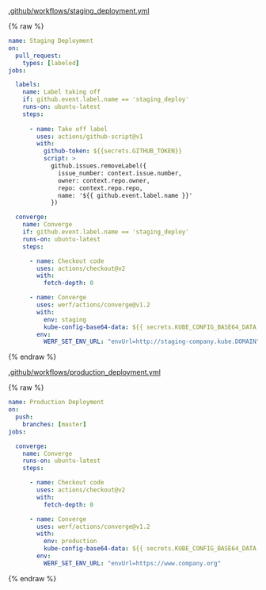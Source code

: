 <div class="details active">
<a href="javascript:void(0)" class="details__summary">.github/workflows/staging_deployment.yml</a>
<div class="details__content" markdown="1">

{% raw %}
```yaml
name: Staging Deployment
on:
  pull_request:
    types: [labeled]
jobs:

  labels:
    name: Label taking off
    if: github.event.label.name == 'staging_deploy'
    runs-on: ubuntu-latest
    steps:
      
      - name: Take off label
        uses: actions/github-script@v1
        with:
          github-token: ${{secrets.GITHUB_TOKEN}}
          script: >
            github.issues.removeLabel({
              issue_number: context.issue.number,
              owner: context.repo.owner,
              repo: context.repo.repo,
              name: '${{ github.event.label.name }}'
            })

  converge:
    name: Converge
    if: github.event.label.name == 'staging_deploy'
    runs-on: ubuntu-latest
    steps:

      - name: Checkout code
        uses: actions/checkout@v2
        with:
          fetch-depth: 0

      - name: Converge
        uses: werf/actions/converge@v1.2
        with:
          env: staging
          kube-config-base64-data: ${{ secrets.KUBE_CONFIG_BASE64_DATA }}
        env:
          WERF_SET_ENV_URL: "envUrl=http://staging-company.kube.DOMAIN"
```
{% endraw %}

</div>
</div>

<div class="details active">
<a href="javascript:void(0)" class="details__summary">.github/workflows/production_deployment.yml</a>
<div class="details__content" markdown="1">

{% raw %}
```yaml
name: Production Deployment
on:
  push:
    branches: [master]
jobs:

  converge:
    name: Converge
    runs-on: ubuntu-latest
    steps:

      - name: Checkout code
        uses: actions/checkout@v2
        with:
          fetch-depth: 0

      - name: Converge
        uses: werf/actions/converge@v1.2
        with:
          env: production
          kube-config-base64-data: ${{ secrets.KUBE_CONFIG_BASE64_DATA }}
        env:
          WERF_SET_ENV_URL: "envUrl=https://www.company.org"
```
{% endraw %}

</div>
</div>
